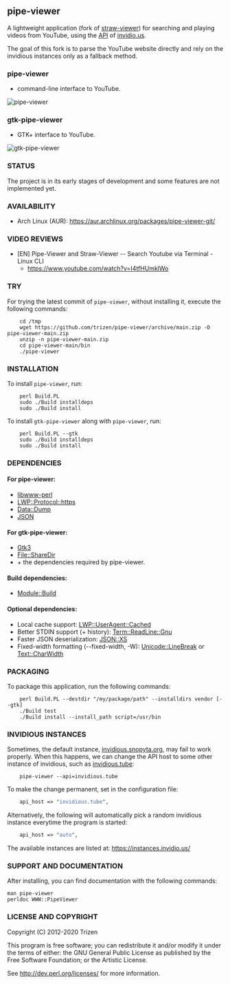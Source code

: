 ## pipe-viewer

A lightweight application (fork of [straw-viewer](https://github.com/trizen/straw-viewer)) for searching and playing videos from YouTube, using the [API](https://github.com/iv-org/invidious/wiki/API) of [invidio.us](https://invidio.us/).

The goal of this fork is to parse the YouTube website directly and rely on the invidious instances only as a fallback method.

### pipe-viewer

* command-line interface to YouTube.

![pipe-viewer](https://user-images.githubusercontent.com/614513/97738550-6d0faf00-1ad6-11eb-84ec-d37f28073d9d.png)

### gtk-pipe-viewer

* GTK+ interface to YouTube.

![gtk-pipe-viewer](https://user-images.githubusercontent.com/614513/97737137-89125100-1ad4-11eb-8ff3-b19cd0041528.png)


### STATUS

The project is in its early stages of development and some features are not implemented yet.


### AVAILABILITY

* Arch Linux (AUR): https://aur.archlinux.org/packages/pipe-viewer-git/


### VIDEO REVIEWS

* [EN] Pipe-Viewer and Straw-Viewer -- Search Youtube via Terminal - Linux CLI
    * https://www.youtube.com/watch?v=I4tfHUmklWo


### TRY

For trying the latest commit of `pipe-viewer`, without installing it, execute the following commands:

```console
    cd /tmp
    wget https://github.com/trizen/pipe-viewer/archive/main.zip -O pipe-viewer-main.zip
    unzip -n pipe-viewer-main.zip
    cd pipe-viewer-main/bin
    ./pipe-viewer
```

### INSTALLATION

To install `pipe-viewer`, run:

```console
    perl Build.PL
    sudo ./Build installdeps
    sudo ./Build install
```

To install `gtk-pipe-viewer` along with `pipe-viewer`, run:

```console
    perl Build.PL --gtk
    sudo ./Build installdeps
    sudo ./Build install
```

### DEPENDENCIES

#### For pipe-viewer:

* [libwww-perl](https://metacpan.org/release/libwww-perl)
* [LWP::Protocol::https](https://metacpan.org/release/LWP-Protocol-https)
* [Data::Dump](https://metacpan.org/release/Data-Dump)
* [JSON](https://metacpan.org/release/JSON)

#### For gtk-pipe-viewer:

* [Gtk3](https://metacpan.org/release/Gtk3)
* [File::ShareDir](https://metacpan.org/release/File-ShareDir)
* \+ the dependencies required by pipe-viewer.

#### Build dependencies:

* [Module::Build](https://metacpan.org/pod/Module::Build)

#### Optional dependencies:

* Local cache support: [LWP::UserAgent::Cached](https://metacpan.org/release/LWP-UserAgent-Cached)
* Better STDIN support (+ history): [Term::ReadLine::Gnu](https://metacpan.org/release/Term-ReadLine-Gnu)
* Faster JSON deserialization: [JSON::XS](https://metacpan.org/release/JSON-XS)
* Fixed-width formatting (--fixed-width, -W): [Unicode::LineBreak](https://metacpan.org/release/Unicode-LineBreak) or [Text::CharWidth](https://metacpan.org/release/Text-CharWidth)


### PACKAGING

To package this application, run the following commands:

```console
    perl Build.PL --destdir "/my/package/path" --installdirs vendor [--gtk]
    ./Build test
    ./Build install --install_path script=/usr/bin
```

### INVIDIOUS INSTANCES

Sometimes, the default instance, [invidious.snopyta.org](https://invidious.snopyta.org/), may fail to work properly. When this happens, we can change the API host to some other instance of invidious, such as [invidious.tube](https://invidious.tube/):

```console
    pipe-viewer --api=invidious.tube
```

To make the change permanent, set in the configuration file:

```perl
    api_host => "invidious.tube",
```

Alternatively, the following will automatically pick a random invidious instance everytime the program is started:

```perl
    api_host => "auto",
```

The available instances are listed at: https://instances.invidio.us/


### SUPPORT AND DOCUMENTATION

After installing, you can find documentation with the following commands:

    man pipe-viewer
    perldoc WWW::PipeViewer

### LICENSE AND COPYRIGHT

Copyright (C) 2012-2020 Trizen

This program is free software; you can redistribute it and/or modify it
under the terms of either: the GNU General Public License as published
by the Free Software Foundation; or the Artistic License.

See http://dev.perl.org/licenses/ for more information.
